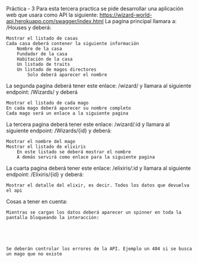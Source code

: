 Práctica - 3
Para esta tercera practica se pide desarrollar una aplicación web que usara como API la siguiente: https://wizard-world-api.herokuapp.com/swagger/index.html
La pagina principal llamara a: /Houses y deberá:

    Mostrar el listado de casas
    Cada casa deberá contener la siguiente información
        Nombre de la casa
        Fundador de la casa
        Habitación de la casa
        Un listado de traits
        Un listado de magos directores
            Solo deberá aparecer el nombre

La segunda pagina deberá tener este enlace: /wizard/ y llamara al siguiente endpoint: /Wizards/ y deberá

    Mostrar el listado de cada mago
    En cada mago deberá aparecer su nombre completo
    Cada mago será un enlace a la siguiente pagina

La tercera pagina deberá tener este enlace: /wizard/:id y llamara al siguiente endpoint: /Wizards/{id} y deberá:

    Mostrar el nombre del mago
    Mostrar el listado de elixiris
        En este listado se deberá mostrar el nombre
        A demás servirá como enlace para la siguiente pagina

La cuarta pagina deberá tener este enlace: /elixiris/:id y llamara al siguiente endpoint: /Elixiris/{id} y deberá:

    Mostrar el detalle del elixir, es decir. Todos los datos que devuelva el api

Cosas a tener en cuenta:

    Mientras se cargan los datos deberá aparecer un spinner en toda la pantalla bloqueando la interacción:



 

    Se deberán controlar los errores de la API. Ejemplo un 404 si se busca un mago que no existe
